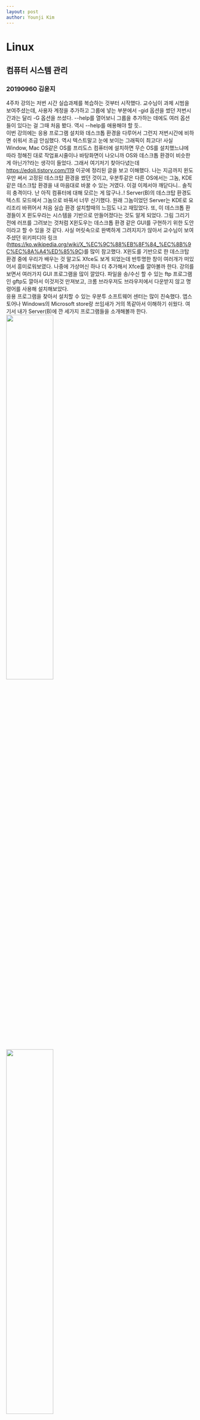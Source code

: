 ```yaml
---
layout: post
author: Younji Kim
---
```

# Linux
## 컴퓨터 시스템 관리
### 20190960 김윤지

4주차 강의는 저번 시간 실습과제를 복습하는 것부터 시작했다. 교수님이 과제 시범을 보여주셨는데, 사용자 계정을 추가하고 그룹에 넣는 부분에서 -gid 옵션을 썼던 저번시간과는 달리 -G 옵션을 쓰셨다. --help를 열어보니 그룹을 추가하는 데에도 여러 옵션들이 있다는 걸 그때 처음 봤다. 역시 --help를 애용해야 할 듯..    
이번 강의에는 응용 프로그램 설치와 데스크톱 환경을 다루어서 그런지 저번시간에 비하면 쉬워서 조금 안심했다. 역시 텍스트말고 눈에 보이는 그래픽이 최고다! 사실 Window, Mac OS같은 OS를 프리도스 컴퓨터에 설치하면 무슨 OS를 설치했느냐에 따라 정해진 대로 작업표시줄이나 바탕화면이 나오니까 OS와 데스크톱 환경이 비슷한 게 아닌가?라는 생각이 들었다. 그래서 여기저기 찾아다녔는데 <https://edoli.tistory.com/119> 이곳에 정리된 글을 보고 이해했다. 나는 지금까지 윈도우만 써서 고정된 데스크탑 환경을 썼던 것이고, 우분투같은 다른 OS에서는 그놈, KDE같은 데스크탑 환경을 내 마음대로 바꿀 수 있는 거였다. 이걸 이제서야 깨닫다니.. 솔직히 충격이다. 난 아직 컴퓨터에 대해 모르는 게 많구나..! Server(B)의 데스크탑 환경도 텍스트 모드에서 그놈으로 바꿔서 너무 신기했다. 원래 그놈이었던 Server는 KDE로 요리조리 바뀌어서 처음 실습 환경 설치할때의 느낌도 나고 재밌었다. 또, 이 데스크톱 환경들이 X 윈도우라는 시스템을 기반으로 만들어졌다는 것도 알게 되었다. 그림 그리기 전에 러프를 그려보는 것처럼 X윈도우는 데스크톱 환경 같은 GUI를 구현하기 위한 도안이라고 할 수 있을 것 같다. 사실 머릿속으로 완벽하게 그려지지가 않아서 교수님이 보여주셨던 위키피디아 링크(<https://ko.wikipedia.org/wiki/X_%EC%9C%88%EB%8F%84_%EC%8B%9C%EC%8A%A4%ED%85%9C>)를 많이 참고했다. X윈도를 기반으로 한 데스크탑 환경 중에 우리가 배우는 것 말고도 Xfce도 보게 되었는데 반투명한 창이 여러개가 떠있어서 흥미로워보였다. 나중에 가상머신 하나 더 추가해서 Xfce를 깔아볼까 한다. 강의를 보면서 여러가지 GUI 프로그램을 많이 깔았다. 파일을 송/수신 할 수 있는 ftp 프로그램인 gftp도 깔아서 이것저것 만져보고, 크롬 브라우저도 브라우저에서 다운받지 않고 명령어를 사용해 설치해보았다.     
응용 프로그램을 찾아서 설치할 수 있는 우분투 소프트웨어 센터는 많이 친숙했다. 앱스토어나 Windows의 Microsoft store랑 쓰임새가 거의 똑같아서 이해하기 쉬웠다. 여기서 내가 Server(B)에 깐 세가지 프로그램들을 소개해볼까 한다.     
<img src = "https://github.com/objectio/objectio.github.io/blob/master/images/cap1.JPG?raw=true" width="50%"><br/>          
            
<img src = "https://github.com/objectio/objectio.github.io/blob/master/images/4-2.JPG?raw=true" width="50%"><br/>
첫번째는 음악 스트리밍을 하기 위한 Spotify이다. Spotify는 전 세계의 음원들을 마음껏 스트리밍 할 수 있는 사이트이자 서비스다. 유용하다고 생각했던 점은 무료로 많은 양의 곡을 스트리밍을 할 수 있다는 것. 어렸을 때부터 팝송 듣는 것을 좋아했는데 멜론, 지니에서는 생각보다 팝송이 되게 없었고 한달마다 결제해야 된다는 부담이 컸다. 그래서 Soundcloud에서 많이 들었었는데 그곳은 공식 채널에서 음원을 올리는 게 아니라 불펌해서 올리는 사람이 대다수라 공식채널도 인트로만 공개하기도 하고, 인기가 많은 팝송인데도 회사에서 저작권 관리하느라 Soundcloud에만 풀버전 음원이 아예 없었다. 자연스럽게 Spotify랑 애플 뮤직을 알게 되었지만 둘 다 한국에선 정식 서비스 지원을 안했어서 VPN으로 뚫으려 했으나 무료 VPN은 개인정보 유출이 너무 심해서 아쉬움만 남긴 채 다음을 기약했었다. 스포티파이를 정말 깔고 싶은데 깔 수가 없었던 옛날의 미련이 너무 남아서 될 수 있으면 많은 곳에 Spotify를 깔아두고 싶었다.ㅋㅋ 그 결과가 리눅스에서 Spotify 깔기. 실습 과제할때 스포티파이로 노래 틀어두고 하면 정말 행복할 거 같다. 이게 바로 소확행.     
<img src = "https://github.com/objectio/objectio.github.io/blob/master/images/4-1-1.JPG?raw=true" width = "50%"><br/>
두번째로 설치한 프로그램은 Eclipse IDE다. Eclipse는 ibm에서 개발한 통합 개발 환경이다. Java 개발자들이 많이 사용하는 프로그램이라 설치하였다. 나중엔 자바도 다루게 될 테니 가상머신을 켜볼 때마다 이클립스로 틈틈히 자바를 공부해볼 생각이다. 또, 삼선 슬리퍼를 떠오르게 하는 심볼이 마음에 들었고 비주얼 스튜디오는 예전부터 사용해서 이번엔 한번도 써보지 않은 다른 IDE 프로그램을 깔아보고 싶었다. 자바에 특화된 IDE라 그런지 평소엔 자주 사용할 일은 없겠지만 자바를 사용하게 될 미래를 위해 미리 눈으로라도 익숙해지고 싶다.      
<img src = "https://github.com/objectio/objectio.github.io/blob/master/images/4-3.JPG?raw=true" width = "50%"><br/>
세번째로는 네이버 웨일 브라우저를 설치했다. 이름 그대로 네이버에서 개발한 웹 브라우저이다. 파이어폭스도 좋지만, 또 다른 웹 브라우저를 설치하기 위해 고민하다 웨일을 설치했다. 퀵서치, 사이드바 등 여러가지의 기능들이 한눈에 보이는 웨일이라 응용가능성이 많을 것 같다. Chrome은 Server에 설치해보았으니 다른 걸 설치해보고싶었다. 사실 고1 때인가? 네이버 웨일이 처음 출시되었다는 소식을 보고 컴퓨터에 깔았었다. 디자인 세련되고, 모바일 브라우저를 옆에다 띄워놓고 분할화면처럼 쓸 수 있다는 이점이 있었지만 크롬보다 느리고 용량도 엄청 잡아먹길래 사용가치를 못찾겠어서 얼마 쓰다가 지웠었다. 4년인가 지났으니 많이 나아졌겠지? 옛날에 로즈쿼츠 & 세레니티 색상으로 꾸며놓고 인터넷 서핑할 때의 기억이 나서 깔았다. 다시 사용해보니 역시 모바일 브라우저와 같이 사용할 수 있다는 점은 웨일의 가장 큰 이점인 것 같다.         
          
따라가기 쉬웠지만 어려운 점도 있었다. 구글 크롬을 설치할 때 key 발급하는 것까진 무리 없이 되는데 파일이 깔려져 있는지 검색해보는 apt search google-chrome-stable을 쓰면 파일을 찾아주지 않고 명령 창으로 넘어갔다. 당연히 인스톨도 안되고 우왕좌왕하면서 다시 한 번 강의를 보고 파일을 봤는데 진짜 어이없게도 sources.list.d파일에 다운로드 받는 링크에서 chrome이 chrom으로 오타가 났었다. 단어 하나 신경쓰지 않아 놓쳤다고 몇 시간을 날린 건지.. 저번처럼 이번에도 혼자서 문제점을 발견했지만... 문제점이라고 하기에도 부끄럽다. 강의에서 배운 내용 중에서는 위에서 언급했던 데스크탑 환경과 OS를 헷갈린 것과 이것 말고는 딱히 어려운 점 없이 술술 풀렸다.       
                
전까지는 교수님이 보여주신 내용을 그대로 따라가는 데에 집중했다면, 4주차에서는 가상머신을 학생들의 임의대로 꾸밀 수 있도록(?) 환기하는 쉬는 시간이었던 것 같다. 내용은 괜찮았지만 가장 시간이 오래 걸렸던 것 같다. 강의를 듣다가 프로그램을 깔면 시간이 많이 소요되고, 그 시간동안에 게임이 한 판 하고 올까하면 한 판이 두 판되고, 세 판되고... 결국은 내 의지의 문제였나? 생각 외로 시간이 많이 걸렸던 건 응용 프로그램 설치 과제였다. 세 가지를 깔아야하는데 어떤 걸 까는게 좋을지 몰라서 인터넷도 괜히 뒤적거려봤다. 교수님이 과제게시판에 쓰신 추천 프로그램 중 스포티파이가 있어서 음악 프로그램은 바로 결정했지만 나머지 두개를 뭘로 채울지 한참 고민했던 것 같다. 우분투에서만 쓸 수 있는 프로그램은 뭐가 있는지 찾아보고 그러다가 생각보다 UI도 별로인 게 많아 그냥 내가 노트북에 설치하고 싶었던 걸 미리보기식으로 Server(B)에 깔아 체험해보기로 결정했다. 네이버 웨일을 설치해보다가 한 가지 발견한 점이 있다. Server에서 크롬을 설치할 때 파일 이름이 google-chrome-stable이었는데 네이버웨일 파일이름도 naver-whale-stable이다. 의문점이 생겨서 검색해보았다. 따로 설명하는 웹문서가 보이지 않아서 뉴스기사들을 보다보니 stable이 붙은 게 안정화버전, 즉 정식 버전이라는 걸 알게 되었다. 오늘도 한가지 궁금증 해결~ 설치한 세가지 소프트웨어들을 다 실행시켜 건드려보고 있는데 만족! 잘 설치한 것 같다. 특히나 스포티파이의 한이 풀려서 너무나도 기쁘다.